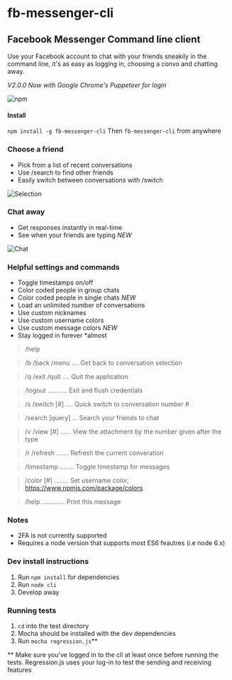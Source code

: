 # fb-messenger-cli
## Facebook Messenger Command line client
Use your Facebook account to chat with your friends sneakily in the command line, it's as easy as logging in, choosing a convo and chatting away.

*V2.0.0 Now with Google Chrome's Puppeteer for login*

![npm](https://nodei.co/npm/fb-messenger-cli.png?downloads=true)
#### Install
``npm install -g fb-messenger-cli``
Then ``fb-messenger-cli`` from anywhere

### Choose a friend
 - Pick from a list of recent conversations
 - Use /search to find other friends
 - Easily switch between conversations with /switch
 
![Selection](http://puu.sh/pSNkL/7d82e4d9f2.png)

### Chat away
 - Get responses instantly in real-time
 - See when your friends are typing *NEW*
 
![Chat](http://puu.sh/pSNNb/e7e08ca16e.png)

### Helpful settings and commands
 - Toggle timestamps on/off
 - Color coded people in group chats
 - Color coded people in single chats *NEW*
 - Load an unlimited number of conversations
 - Use custom nicknames
 - Use custom username colors
 - Use custom message colors *NEW*
 - Stay logged in forever *almost
 
> /help

> /b /back /menu .... Get back to conversation selection

> /q /exit /quit .... Quit the application

> /logout ........... Exit and flush credentials

> /s /switch [#] .... Quick switch to conversation number #

> /search [query] ... Search your friends to chat

> /v /view [#] ...... View the attachment by the number given after the type

> /r /refresh ....... Refresh the current converation

> /timestamp ........ Toggle timestamp for messages

> /color [#] ........ Set username color, https://www.npmjs.com/package/colors

> /help ............. Print this message

### Notes
- 2FA is not currently supported
- Requires a node version that supports most ES6 feautres (i.e node 6.x)

### Dev install instructions
1. Run ``npm install`` for dependencies
3. Run ``node cli``
4. Develop away

### Running tests
1. ``cd`` into the test directory
2. Mocha should be installed with the dev dependencies
3. Run ``mocha regression.js``**

** Make sure you've logged in to the cli at least once before running the tests. Regression.js uses your log-in to test the sending and receiving features


